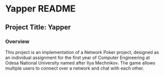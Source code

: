 # Yapper README

## Project Title: Yapper

### Overview
This project is an implementation of a Network Poker project, designed as an individual assignment for the first year of Computer Engineering at Odesa National University named after Ilya Mechnikov. The game allows multiple users to connect over a network and chat with each other.